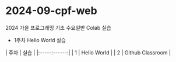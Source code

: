 # 2024-09-cpf-web
2024 가을 프로그래밍 기초 수요일반 Colab 실습

* 1주차 Hello World 실습

| 주차 | 실습 |
|:-----:------:|
| 1  | Hello World |
| 2  | Github Classroom | 